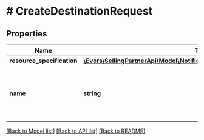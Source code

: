 # # CreateDestinationRequest

## Properties

Name | Type | Description | Notes
------------ | ------------- | ------------- | -------------
**resource_specification** | [**\Evers\SellingPartnerApi\Model\Notifications\DestinationResourceSpecification**](DestinationResourceSpecification.md) |  |
**name** | **string** | A developer-defined name to help identify this destination. |

[[Back to Model list]](../../README.md#models) [[Back to API list]](../../README.md#endpoints) [[Back to README]](../../README.md)
